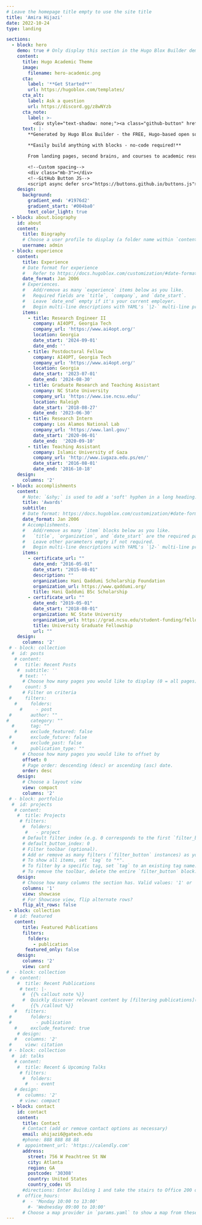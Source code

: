 ```yaml
---
# Leave the homepage title empty to use the site title
title: 'Amira Hijazi'
date: 2022-10-24
type: landing

sections:
  - block: hero
    demo: true # Only display this section in the Hugo Blox Builder demo site
    content:
      title: Hugo Academic Theme
      image:
        filename: hero-academic.png
      cta:
        label: '**Get Started**'
        url: https://hugoblox.com/templates/
      cta_alt:
        label: Ask a question
        url: https://discord.gg/z8wNYzb
      cta_note:
        label: >-
          <div style="text-shadow: none;"><a class="github-button" href="https://github.com/HugoBlox/hugo-blox-builder" data-icon="octicon-star" data-size="large" data-show-count="true" aria-label="Star">Star Hugo Blox Builder</a></div><div style="text-shadow: none;"><a class="github-button" href="https://github.com/HugoBlox/theme-academic-cv" data-icon="octicon-star" data-size="large" data-show-count="true" aria-label="Star">Star the Academic template</a></div>
      text: |-
        **Generated by Hugo Blox Builder - the FREE, Hugo-based open source website builder trusted by 500,000+ sites.**

        **Easily build anything with blocks - no-code required!**

        From landing pages, second brains, and courses to academic resumés, conferences, and tech blogs.

        <!--Custom spacing-->
        <div class="mb-3"></div>
        <!--GitHub Button JS-->
        <script async defer src="https://buttons.github.io/buttons.js"></script>
    design:
      background:
        gradient_end: '#1976d2'
        gradient_start: '#004ba0'
        text_color_light: true
  - block: about.biography
    id: about
    content:
      title: Biography
      # Choose a user profile to display (a folder name within `content/authors/`)
      username: admin
  - block: experience
    content:
      title: Experience
      # Date format for experience
      #   Refer to https://docs.hugoblox.com/customization/#date-format
      date_format: Jan 2006
      # Experiences.
      #   Add/remove as many `experience` items below as you like.
      #   Required fields are `title`, `company`, and `date_start`.
      #   Leave `date_end` empty if it's your current employer.
      #   Begin multi-line descriptions with YAML's `|2-` multi-line prefix.
      items:
        - title: Research Engineer II
          company: AI4OPT, Georgia Tech
          company_url: 'https://www.ai4opt.org/'
          location: Georgia
          date_start: '2024-09-01'
          date_end: ''
        - title: Postdoctoral Fellow
          company: AI4OPT, Georgia Tech
          company_url: 'https://www.ai4opt.org/'
          location: Georgia
          date_start: '2023-07-01'
          date_end: '2024-08-30'
        - title: Graduate Research and Teaching Assistant
          company: NC State University
          company_url: 'https://www.ise.ncsu.edu/'
          location: Raleigh
          date_start: '2018-08-27'
          date_end: '2023-06-30'
        - title: Research Intern
          company: Los Alamos National Lab
          company_url: 'https://www.lanl.gov/'
          date_start: '2020-06-01' 
          date_end:  '2020-09-10'
        - title: Teaching Assistant
          company: Islamic University of Gaza
          company_url: 'http://www.iugaza.edu.ps/en/'
          date_start: '2016-08-01'
          date_end: '2016-10-18'
    design:
      columns: '2'
  - block: accomplishments
    content:
      # Note: `&shy;` is used to add a 'soft' hyphen in a long heading.
      title: 'Awards'
      subtitle:
      # Date format: https://docs.hugoblox.com/customization/#date-format
      date_format: Jan 2006
      # Accomplishments.
      #   Add/remove as many `item` blocks below as you like.
      #   `title`, `organization`, and `date_start` are the required parameters.
      #   Leave other parameters empty if not required.
      #   Begin multi-line descriptions with YAML's `|2-` multi-line prefix.
      items:
        - certificate_url: ""
          date_end: "2016-05-01"
          date_start: "2015-08-01"
          description: ""
          organization: Hani Qaddumi Scholarship Foundation
          organization_url: https://www.qaddumi.org/
          title: Hani Qaddumi BSc Scholarship
        - certificate_url: ""
          date_end: "2019-05-01"
          date_start: "2018-08-01"
          organization: NC State University
          organization_url: https://grad.ncsu.edu/student-funding/fellowships-and-grants/opportunities/university-graduate-fellowships/
          title: University Graduate Fellowship
          url: ""
    design:
      columns: '2'       
 # - block: collection
  #  id: posts
   # content:
   #   title: Recent Posts
    #  subtitle: ''
     # text: ''
      # Choose how many pages you would like to display (0 = all pages)
 #     count: 5
      # Filter on criteria
 #     filters:
   #     folders:
     #     - post
 #       author: ""
#        category: ""
  #      tag: ""
   #     exclude_featured: false
 #       exclude_future: false
  #      exclude_past: false
   #     publication_type: ""
      # Choose how many pages you would like to offset by
      offset: 0
      # Page order: descending (desc) or ascending (asc) date.
      order: desc
    design:
      # Choose a layout view
      view: compact
      columns: '2'
 # - block: portfolio
  #  id: projects
   # content:
    #  title: Projects
     # filters:
      #  folders:
       #   - project
      # Default filter index (e.g. 0 corresponds to the first `filter_button` instance below).
      # default_button_index: 0
      # Filter toolbar (optional).
      # Add or remove as many filters (`filter_button` instances) as you like.
      # To show all items, set `tag` to "*".
      # To filter by a specific tag, set `tag` to an existing tag name.
      # To remove the toolbar, delete the entire `filter_button` block.
    design:
      # Choose how many columns the section has. Valid values: '1' or '2'.
      columns: '1'
      view: showcase
      # For Showcase view, flip alternate rows?
      flip_alt_rows: false
 - block: collection
   # id: featured
   content:
      title: Featured Publications
      filters:
        folders:
          - publication
       featured_only: false
    design:
      columns: '2'
      view: card
#  - block: collection
  #  content:
    #  title: Recent Publications
     # text: |-
      #  {{% callout note %}}
      #  Quickly discover relevant content by [filtering publications](./publication/).
  #      {{% /callout %}}
   #   filters:
 #       folders:
 #         - publication
   #     exclude_featured: true
    # design:
   #   columns: '2'
 #     view: citation
 # - block: collection
  #  id: talks
   # content:
    #  title: Recent & Upcoming Talks
     # filters:
      #  folders:
       #   - event
   # design:
    #  columns: '2'
     # view: compact
  - block: contact
    id: contact
    content:
      title: Contact
      # Contact (add or remove contact options as necessary)
      email: ahijazi6@gatech.edu
      #phone: 888 888 88 88
    #  appointment_url: 'https://calendly.com'
      address:
        street: 756 W Peachtree St NW
        city: Atlanta
        region: GA
        postcode: '30308'
        country: United States
        country_code: US
      #directions: Enter Building 1 and take the stairs to Office 200 on Floor 2
    #  office_hours:
      #  - 'Monday 10:00 to 13:00'
        #- 'Wednesday 09:00 to 10:00'
      # Choose a map provider in `params.yaml` to show a map from these coordinates
---
```

